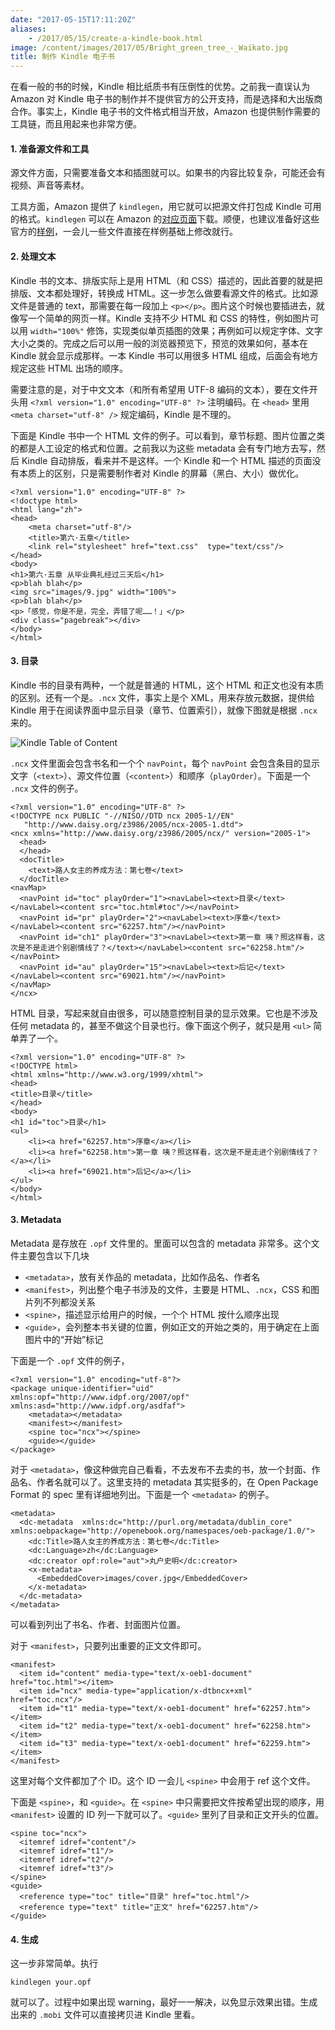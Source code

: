 ```yaml
---
date: "2017-05-15T17:11:20Z"
aliases:
    - /2017/05/15/create-a-kindle-book.html
image: /content/images/2017/05/Bright_green_tree_-_Waikato.jpg
title: 制作 Kindle 电子书
---
```


在看一般的书的时候，Kindle 相比纸质书有压倒性的优势。之前我一直误认为 Amazon 对 Kindle 电子书的制作并不提供官方的公开支持，而是选择和大出版商合作。事实上，Kindle 电子书的文件格式相当开放，Amazon 也提供制作需要的工具链，而且用起来也非常方便。

#### 1. 准备源文件和工具

源文件方面，只需要准备文本和插图就可以。如果书的内容比较复杂，可能还会有视频、声音等素材。

工具方面，Amazon 提供了 `kindlegen`，用它就可以把源文件打包成 Kindle 可用的格式。`kindlegen` 可以在 Amazon 的[对应页面](https://www.amazon.com/gp/feature.html?docId=1000765211)下载。顺便，也建议准备好这些官方的[样例](http://www.amazon.com/gp/redirect.html/ref=amb_link_1?location=http://kindlegen.s3.amazonaws.com/samples.zip&token=321FBC360D6D2CE41E4ED829508B1F8017D89641&source=standards&pf_rd_m=ATVPDKIKX0DER&pf_rd_s=right-6&pf_rd_r=ZW6ZMPXKDNNV4GHVAHT7&pf_rd_r=ZW6ZMPXKDNNV4GHVAHT7&pf_rd_t=1401&pf_rd_p=72de5f3f-c02a-44aa-af85-3913a05078e3&pf_rd_p=72de5f3f-c02a-44aa-af85-3913a05078e3&pf_rd_i=1000765211)，一会儿一些文件直接在样例基础上修改就行。

#### 2. 处理文本

Kindle 书的文本、排版实际上是用 HTML（和 CSS）描述的，因此首要的就是把排版、文本都处理好，转换成 HTML。这一步怎么做要看源文件的格式。比如源文件是普通的 text，那需要在每一段加上 `<p></p>`。图片这个时候也要插进去，就像写一个简单的网页一样。Kindle 支持不少 HTML 和 CSS 的特性，例如图片可以用 `width="100%"` 修饰，实现类似单页插图的效果；再例如可以规定字体、文字大小之类的。完成之后可以用一般的浏览器预览下，预览的效果如何，基本在 Kindle 就会显示成那样。一本 Kindle 书可以用很多 HTML 组成，后面会有地方规定这些 HTML 出场的顺序。

需要注意的是，对于中文文本（和所有希望用 UTF-8 编码的文本），要在文件开头用 `<?xml version="1.0" encoding="UTF-8" ?>` 注明编码。在 `<head>` 里用 `<meta charset="utf-8" />` 规定编码，Kindle 是不理的。

下面是 Kindle 书中一个 HTML 文件的例子。可以看到，章节标题、图片位置之类的都是人工设定的格式和位置。之前我以为这些 metadata 会有专门地方去写，然后 Kindle 自动排版，看来并不是这样。一个 Kindle 和一个 HTML 描述的页面没有本质上的区别，只是需要制作者对 Kindle 的屏幕（黑白、大小）做优化。

```
<?xml version="1.0" encoding="UTF-8" ?>
<!doctype html>
<html lang="zh">
<head>
    <meta charset="utf-8"/>
    <title>第六·五章</title>
    <link rel="stylesheet" href="text.css"  type="text/css"/>
</head>
<body>
<h1>第六·五章 从毕业典礼经过三天后</h1>
<p>blah blah</p>
<img src="images/9.jpg" width="100%">
<p>blah blah</p>
<p>「感觉，你是不是，完全，弄错了呢……！」</p>
<div class="pagebreak"></div>
</body>
</html>
```

#### 3. 目录

Kindle 书的目录有两种，一个就是普通的 HTML，这个 HTML 和正文也没有本质的区别。还有一个是。`.ncx` 文件，事实上是个 XML，用来存放元数据，提供给 Kindle 用于在阅读界面中显示目录（章节、位置索引），就像下图就是根据 `.ncx` 来的。

![Kindle Table of Content](/content/images/2017/05/IMG_4043.JPG)

`.ncx` 文件里面会包含书名和一个个 `navPoint`，每个 `navPoint` 会包含条目的显示文字（`<text>`）、源文件位置（`<content>`）和顺序（`playOrder`）。下面是一个 `.ncx` 文件的例子。

```
<?xml version="1.0" encoding="UTF-8" ?>
<!DOCTYPE ncx PUBLIC "-//NISO//DTD ncx 2005-1//EN" 
   "http://www.daisy.org/z3986/2005/ncx-2005-1.dtd">
<ncx xmlns="http://www.daisy.org/z3986/2005/ncx/" version="2005-1">
  <head>
  </head>
  <docTitle>
    <text>路人女主的养成方法：第七卷</text>
  </docTitle>
<navMap>
  <navPoint id="toc" playOrder="1"><navLabel><text>目录</text></navLabel><content src="toc.html#toc"/></navPoint>
  <navPoint id="pr" playOrder="2"><navLabel><text>序章</text></navLabel><content src="62257.htm"/></navPoint>
  <navPoint id="ch1" playOrder="3"><navLabel><text>第一章 咦？照这样看，这次是不是走进个别剧情线了？</text></navLabel><content src="62258.htm"/></navPoint>
  <navPoint id="au" playOrder="15"><navLabel><text>后记</text></navLabel><content src="69021.htm"/></navPoint>
</navMap>
</ncx>
```

HTML 目录，写起来就自由很多，可以随意控制目录的显示效果。它也是不涉及任何 metadata 的，甚至不做这个目录也行。像下面这个例子，就只是用 `<ul>` 简单弄了一个。

```
<?xml version="1.0" encoding="UTF-8" ?>
<!DOCTYPE html>
<html xmlns="http://www.w3.org/1999/xhtml">
<head>
<title>目录</title>
</head>
<body>
<h1 id="toc">目录</h1>
<ul>
	<li><a href="62257.htm">序章</a></li>
	<li><a href="62258.htm">第一章 咦？照这样看，这次是不是走进个别剧情线了？</a></li>
	<li><a href="69021.htm">后记</a></li>
</ul>
</body>
</html>
```

#### 3. Metadata

Metadata 是存放在 `.opf` 文件里的。里面可以包含的 metadata 非常多。这个文件主要包含以下几块

* `<metadata>`，放有关作品的 metadata，比如作品名、作者名
* `<manifest>`，列出整个电子书涉及的文件，主要是 HTML、`.ncx`，CSS 和图片列不列都没关系
* `<spine>`，描述显示给用户的时候，一个个 HTML 按什么顺序出现
* `<guide>`，会列整本书关键的位置，例如正文的开始之类的，用于确定在上面图片中的“开始”标记

下面是一个 `.opf` 文件的例子，

```
<?xml version="1.0" encoding="utf-8"?>
<package unique-identifier="uid" xmlns:opf="http://www.idpf.org/2007/opf" xmlns:asd="http://www.idpf.org/asdfaf">
    <metadata></metadata>
    <manifest></manifest>
    <spine toc="ncx"></spine>
    <guide></guide>
</package>
```

对于 `<metadata>`，像这种做完自己看看，不去发布不去卖的书，放一个封面、作品名、作者名就可以了。这里支持的 metadata 其实挺多的，在 Open Package Format 的 spec 里有详细地列出。下面是一个 `<metadata>` 的例子。

```
<metadata>
  <dc-metadata  xmlns:dc="http://purl.org/metadata/dublin_core" xmlns:oebpackage="http://openebook.org/namespaces/oeb-package/1.0/">
    <dc:Title>路人女主的养成方法：第七卷</dc:Title>
    <dc:Language>zh</dc:Language>
    <dc:creator opf:role="aut">丸户史明</dc:creator>
    <x-metadata>
      <EmbeddedCover>images/cover.jpg</EmbeddedCover>
    </x-metadata>
  </dc-metadata>
</metadata>
```

可以看到列出了书名、作者、封面图片位置。

对于 `<manifest>`，只要列出重要的正文文件即可。

```
<manifest>
  <item id="content" media-type="text/x-oeb1-document" href="toc.html"></item>
  <item id="ncx" media-type="application/x-dtbncx+xml" href="toc.ncx"/>
  <item id="t1" media-type="text/x-oeb1-document" href="62257.htm"></item>
  <item id="t2" media-type="text/x-oeb1-document" href="62258.htm"></item>
  <item id="t3" media-type="text/x-oeb1-document" href="62259.htm"></item>
</manifest>
```

这里对每个文件都加了个 ID。这个 ID 一会儿 `<spine>` 中会用于 ref 这个文件。

下面是 `<spine>`，和 `<guide>`。在 `<spine>` 中只需要把文件按希望出现的顺序，用 `<manifest>` 设置的 ID 列一下就可以了。`<guide>` 里列了目录和正文开头的位置。

```
<spine toc="ncx">
  <itemref idref="content"/>
  <itemref idref="t1"/>
  <itemref idref="t2"/>
  <itemref idref="t3"/>
</spine>
<guide>
  <reference type="toc" title="目录" href="toc.html"/>
  <reference type="text" title="正文" href="62257.htm"/>
</guide>
```

#### 4. 生成

这一步非常简单。执行

```
kindlegen your.opf
```

就可以了。过程中如果出现 warning，最好一一解决，以免显示效果出错。生成出来的 `.mobi` 文件可以直接拷贝进 Kindle 里看。
